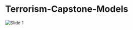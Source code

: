 # Terrorism-Capstone-Models

![Slide 1](Capstone-Presentation-Patterns-in-Terrorism-and-Modeling/Slide1.png)
